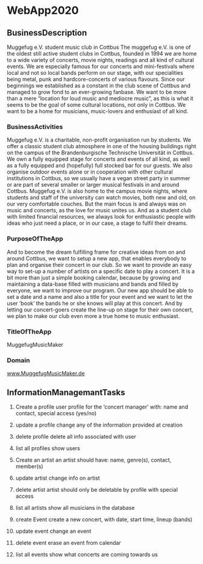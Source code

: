 # WebApp2020
## BusinessDescription
Muggefug e.V. student music club in Cottbus
The muggefug e.V. is one of the oldest still active student clubs in Cottbus, founded in 1994 we are home to a wide variety of concerts, movie nights, readings and all kind of cultural events.
We are especially famous for our concerts and mini-festivals where local and not so local bands perform on our stage, with our specialities being metal, punk and hardcore-concerts of various flavours. Since our beginnings we established as a constant in the club scene of Cottbus and managed to grow fond to an ever-growing fanbase. We want to be more than a mere “location for loud music and mediocre music”, as this is what it seems to be the goal of some cultural locations, not only in Cottbus. We want to be a home for musicians, music-lovers and enthusiast of all kind.

### BusinessActivities
Muggefug e.V. is a charitable, non-profit organisation run by students. We offer a classic student club atmosphere in one of the housing buildings right on the campus of the Brandenburgische Technische Universität in Cottbus. We own a fully equipped stage for concerts and events of all kind, as well as a fully equipped and (hopefully) full stocked bar for our guests. 
We also organise outdoor events alone or in cooperation with other cultural institutions in Cottbus, so we usually have a vegan street party in summer or are part of several smaller or larger musical festivals in and around Cottbus.
Muggefug e.V. is also home to the campus movie nights, where students and staff of the university can watch movies, both new and old, on our very comfortable couches.
But the main focus is and always was on music and concerts, as the love for music unites us. And as a student club with limited financial resources, we always look for enthusiastic people with ideas who just need a place, or in our case, a stage to fulfil their dreams.

### PurposeOfTheApp
And to become the dream fulfilling frame for creative ideas from on and around Cottbus, we want to setup a new app, that enables everybody to plan and organise their concert in our club. So we want to provide an easy way to set-up a number of artists on a specific date to play a concert. It is a bit more than just a simple booking calendar, because by growing and maintaining a data-base filled with musicians and bands and filled by everyone, we want to improve our program. 
Our new app should be able to set a date and a name and also a title for your event and we want to let the user ‘book’ the bands he or she knows will play at this concert.
And by letting our concert-goers create the line-up on stage for their own concert, we plan to make our club even more a true home to music enthusiast.

### TitleOfTheApp
MuggefugMusicMaker

### Domain
www.MuggefugMusicMaker.de

## InformationManagemantTasks

1. Create a profile
user profile for the ‘concert manager’ with: name and contact, special access (yes/no)

2. update a profile
change any of the information provided at creation

3. delete profile
delete all info associated with user

4. list all profiles
show users

5. Create an artist
an artist should have: name, genre(s), contact, member(s)

6. update artist
change info on artist

7. delete artist
artist should only be deletable by profile with special access

8. list all artists
show all musicians in the database

9. create Event
create a new concert, with date, start time, lineup (bands)

10. update event
change an event

11. delete event
erase an event from calendar

12. list all events
show what concerts are coming towards us
